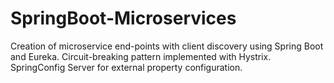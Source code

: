 # SpringBoot-Microservices
Creation of microservice end-points with client discovery using Spring Boot and Eureka. Circuit-breaking pattern implemented with Hystrix. SpringConfig Server for external property configuration.
